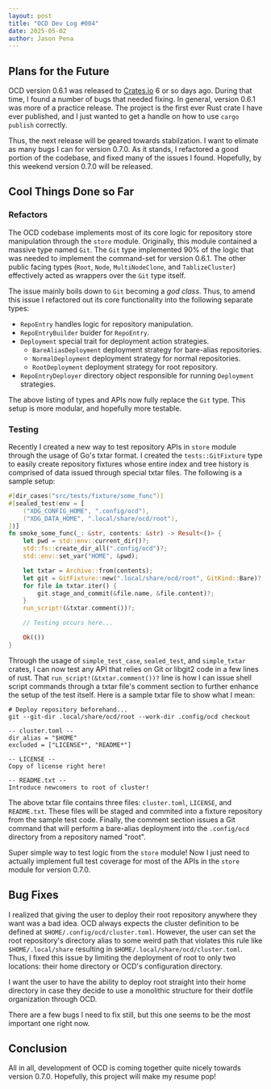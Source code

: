 ```yaml
---
layout: post
title: "OCD Dev Log #004"
date: 2025-05-02
author: Jason Pena
---
```


<!--
SPDX-FileCopyrightText: 2025 Jason Pena <jasonpena@awkless.com>
SPDX-License-Identifier: MIT
-->

## Plans for the Future

OCD version 0.6.1 was released to [Crates.io][ocd-crates-io] 6 or so days ago.
During that time, I found a number of bugs that needed fixing. In general,
version 0.6.1 was more of a practice release. The project is the first ever Rust
crate I have ever published, and I just wanted to get a handle on how to use
`cargo publish` correctly.

Thus, the next release will be geared towards stabilzation. I want to elimate as
many bugs I can for version 0.7.0. As it stands, I refactored a good portion of
the codebase, and fixed many of the issues I found. Hopefully, by this weekend
version 0.7.0 will be released.

## Cool Things Done so Far

### Refactors

The OCD codebase implements most of its core logic for repository store
manipulation through the `store` module. Originally, this module contained a
massive type named `Git`. The `Git` type implemented 90% of the logic that was
needed to implement the command-set for version 0.6.1. The other public facing
types (`Root`, `Node`, `MultiNodeClone`, and `TablizeCluster`) effectively acted
as wrappers over the `Git` type itself.

The issue mainly boils down to `Git` becoming a _god class_. Thus, to amend this
issue I refactored out its core functionality into the following separate types:

- `RepoEntry` handles logic for repository manipulation.
- `RepoEntryBuilder` buider for `RepoEntry`.
- `Deployment` special trait for deployment action strategies.
    - `BareAliasDeployment` deployment strategy for bare-alias repositories.
    - `NormalDeployment` deployment strategy for normal repositories.
    - `RootDeployment` deployment strategy for root repository.
- `RepoEntryDeployer` directory object responsible for running `Deployment`
  strategies.

The above listing of types and APIs now fully replace the `Git` type. This setup
is more modular, and hopefully more testable.

### Testing

Recently I created a new way to test repository APIs in `store` module through
the usage of Go's txtar format. I created the `tests::GitFixture` type to easily
create repository fixtures whose entire index and tree history is comprised of
data issued through special txtar files. The following is a sample setup:

```rust
#[dir_cases("src/tests/fixture/some_func")]
#[sealed_test(env = [
    ("XDG_CONFIG_HOME", ".config/ocd"),
    ("XDG_DATA_HOME", ".local/share/ocd/root"),
])]
fn smoke_some_func(_: &str, contents: &str) -> Result<()> {
    let pwd = std::env::current_dir()?;
    std::fs::create_dir_all(".config/ocd")?;
    std::env::set_var("HOME", &pwd);

    let txtar = Archive::from(contents);
    let git = GitFixture::new(".local/share/ocd/root", GitKind::Bare)?;
    for file in txtar.iter() {
        git.stage_and_commit(&file.name, &file.content)?;
    }
    run_script!(&txtar.comment())?;

    // Testing occurs here...

    Ok(())
}
```

Through the usage of `simple_test_case`, `sealed_test`, and `simple_txtar`
crates, I can now test any API that relies on Git or libgit2 code in a few
lines of rust. That `run_script!(&txtar.comment())?` line is how I can issue
shell script commands through a txtar file's comment section to further enhance
the setup of the test itself. Here is a sample txtar file to show what I mean:

```
# Deploy repository beforehand...
git --git-dir .local/share/ocd/root --work-dir .config/ocd checkout

-- cluster.toml --
dir_alias = "$HOME"
excluded = ["LICENSE*", "README*"]

-- LICENSE --
Copy of license right here!

-- README.txt --
Introduce newcomers to root of cluster!
```

The above txtar file contains three files: `cluster.toml`, `LICENSE`, and
`README.txt`. These files will be staged and commited into a fixture repository
from the sample test code. Finally, the comment section issues a Git command
that will perform a bare-alias deployment into the `.config/ocd` directory
from a repository named "root".

Super simple way to test logic from the `store` module! Now I just need to
actually implement full test coverage for most of the APIs in the `store`
module for version 0.7.0.

## Bug Fixes

I realized that giving the user to deploy their root repository anywhere they
want was a bad idea. OCD always expects the cluster definition to be defined
at `$HOME/.config/ocd/cluster.toml`. However, the user can set the root
repository's directory alias to some weird path that violates this rule like
`$HOME/.local/share` resulting in `$HOME/.local/share/ocd/cluster.toml`. Thus,
I fixed this issue by limiting the deployment of root to only two locations:
their home directory or OCD's configuration directory.

I want the user to have the ability to deploy root straight into their home
directory in case they decide to use a monolithic structure for their dotfile
organization through OCD.

There are a few bugs I need to fix still, but this one seems to be the most
important one right now.

## Conclusion

All in all, development of OCD is coming together quite nicely towards version
0.7.0. Hopefully, this project will make my resume pop!

[ocd-crates-io]: crates.io/crates/ocd
